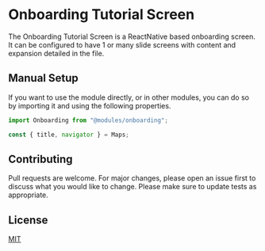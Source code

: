 # Onboarding Tutorial Screen

The Onboarding Tutorial Screen is a ReactNative based onboarding screen. It can be configured to have 1 or many
slide screens with content and expansion detailed in the file.

## Manual Setup

If you want to use the module directly, or in other modules, you can do so by importing it and using the following properties.

```javascript
import Onboarding from "@modules/onboarding";

const { title, navigator } = Maps;
```

## Contributing

Pull requests are welcome. For major changes, please open an issue first to discuss what you would like to change.
Please make sure to update tests as appropriate.

## License

[MIT](https://choosealicense.com/licenses/mit/)
